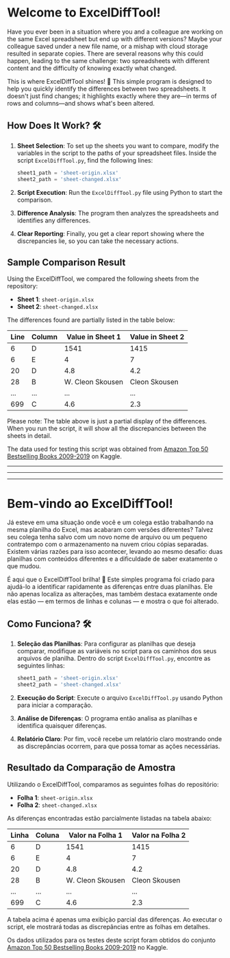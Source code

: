 # Welcome to ExcelDiffTool!

Have you ever been in a situation where you and a colleague are working on the same Excel spreadsheet but end up with different versions? Maybe your colleague saved under a new file name, or a mishap with cloud storage resulted in separate copies. There are several reasons why this could happen, leading to the same challenge: two spreadsheets with different content and the difficulty of knowing exactly what changed.

This is where ExcelDiffTool shines! 🌟 This simple program is designed to help you quickly identify the differences between two spreadsheets. It doesn't just find changes; it highlights exactly where they are—in terms of rows and columns—and shows what's been altered.

## How Does It Work? 🛠️

1. **Sheet Selection**:
   To set up the sheets you want to compare, modify the variables in the script to the paths of your spreadsheet files. Inside the script `ExcelDiffTool.py`, find the following lines:

   ```python
   sheet1_path = 'sheet-origin.xlsx'
   sheet2_path = 'sheet-changed.xlsx'
2. **Script Execution**: Run the `ExcelDiffTool.py` file using Python to start the comparison.
3. **Difference Analysis**: The program then analyzes the spreadsheets and identifies any differences.
4. **Clear Reporting**: Finally, you get a clear report showing where the discrepancies lie, so you can take the necessary actions.

## Sample Comparison Result

Using the ExcelDiffTool, we compared the following sheets from the repository:

- **Sheet 1**: `sheet-origin.xlsx`
- **Sheet 2**: `sheet-changed.xlsx`

The differences found are partially listed in the table below:

| Line | Column | Value in Sheet 1      | Value in Sheet 2  |
|------|--------|-----------------------|-------------------|
| 6    | D      | 1541                  | 1415              |
| 6    | E      | 4                     | 7                 |
| 20   | D      | 4.8                   | 4.2               |
| 28   | B      | W. Cleon Skousen      | Cleon Skousen     |
| ...  | ...    | ...                   | ...               |
| 699  | C      | 4.6                   | 2.3               |

Please note: The table above is just a partial display of the differences. When you run the script, it will show all the discrepancies between the sheets in detail.

The data used for testing this script was obtained from [Amazon Top 50 Bestselling Books 2009-2019](https://www.kaggle.com/datasets/sootersaalu/amazon-top-50-bestselling-books-2009-2019) on Kaggle.

***
***
***

# Bem-vindo ao ExcelDiffTool!


Já esteve em uma situação onde você e um colega estão trabalhando na mesma planilha do Excel, mas acabaram com versões diferentes? Talvez seu colega tenha salvo com um novo nome de arquivo ou um pequeno contratempo com o armazenamento na nuvem criou cópias separadas. Existem várias razões para isso acontecer, levando ao mesmo desafio: duas planilhas com conteúdos diferentes e a dificuldade de saber exatamente o que mudou.

É aqui que o ExcelDiffTool brilha! 🌟 Este simples programa foi criado para ajudá-lo a identificar rapidamente as diferenças entre duas planilhas. Ele não apenas localiza as alterações, mas também destaca exatamente onde elas estão — em termos de linhas e colunas — e mostra o que foi alterado.

## Como Funciona? 🛠️

1. **Seleção das Planilhas**:
   Para configurar as planilhas que deseja comparar, modifique as variáveis no script para os caminhos dos seus arquivos de planilha. Dentro do script `ExcelDiffTool.py`, encontre as seguintes linhas:

   ```python
   sheet1_path = 'sheet-origin.xlsx'
   sheet2_path = 'sheet-changed.xlsx'
2. **Execução do Script**: Execute o arquivo `ExcelDiffTool.py` usando Python para iniciar a comparação.
3. **Análise de Diferenças**: O programa então analisa as planilhas e identifica quaisquer diferenças.
4. **Relatório Claro**: Por fim, você recebe um relatório claro mostrando onde as discrepâncias ocorrem, para que possa tomar as ações necessárias.

## Resultado da Comparação de Amostra

Utilizando o ExcelDiffTool, comparamos as seguintes folhas do repositório:

- **Folha 1**: `sheet-origin.xlsx`
- **Folha 2**: `sheet-changed.xlsx`

As diferenças encontradas estão parcialmente listadas na tabela abaixo:

| Linha | Coluna | Valor na Folha 1      | Valor na Folha 2  |
|-------|--------|-----------------------|-------------------|
| 6     | D      | 1541                  | 1415              |
| 6     | E      | 4                     | 7                 |
| 20    | D      | 4.8                   | 4.2               |
| 28    | B      | W. Cleon Skousen      | Cleon Skousen     |
| ...   | ...    | ...                   | ...               |
| 699   | C      | 4.6                   | 2.3               |

A tabela acima é apenas uma exibição parcial das diferenças. Ao executar o script, ele mostrará todas as discrepâncias entre as folhas em detalhes.

Os dados utilizados para os testes deste script foram obtidos do conjunto [Amazon Top 50 Bestselling Books 2009-2019](https://www.kaggle.com/datasets/sootersaalu/amazon-top-50-bestselling-books-2009-2019) no Kaggle.